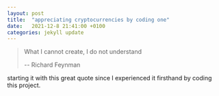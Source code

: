 ```yaml
---
layout: post
title:  "appreciating cryptocurrencies by coding one"
date:   2021-12-8 21:41:00 +0100
categories: jekyll update
---
```


> What I cannot create, I do not understand
>
> -- Richard Feynman


starting it with this great quote since I experienced it firsthand by coding this project.